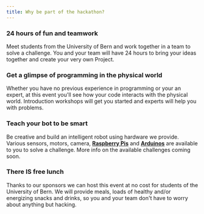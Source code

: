 ```yaml
---
title: Why be part of the hackathon?
---
```

### 24 hours of fun and teamwork
Meet students from the University of Bern and work together in a team to solve a challenge. You and your team will have 24 hours to bring your ideas together and create your very own Project.

### Get a glimpse of programming in the physical world
Whether you have no previous experience in programming or your an expert, at this event you'll see how your code interacts with the physical world. Introduction workshops will get you started and experts will help you with problems.

### Teach your bot to be smart
Be creative and build an intelligent robot using hardware we provide. Various sensors, motors, camera, **<a href="https://www.raspberrypi.org/help/what-%20is-a-raspberry-pi/" target="_blank">Raspberry&nbsp;Pis</a>** and **<a href="https://learn.sparkfun.com/tutorials/what-is-an-arduino/all" target="_blank">Arduinos</a>** are available to you to solve a challenge. More info on the available challenges coming soon.

### There IS free lunch
Thanks to our sponsors we can host this event at no cost for students of the University of Bern. We will provide meals, loads of healthy and/or energizing snacks and drinks, so you and your team don't have to worry about anything but hacking.